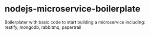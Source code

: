 # nodejs-microservice-boilerplate
Boilerplater with basic code to start building a microservice including: restify, mongodb, rabbitmq, papertrail

